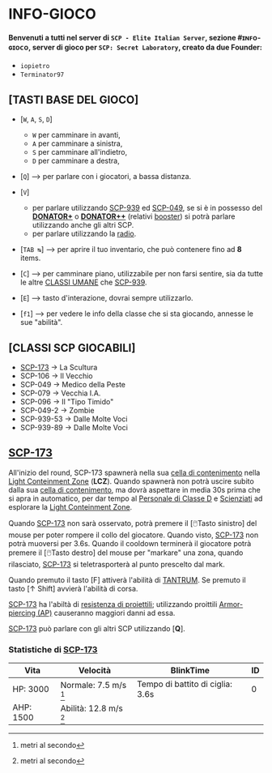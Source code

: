 # INFO-GIOCO
#### Benvenuti a tutti nel server di `SCP - Elite Italian Server`, sezione #ɪɴꜰᴏ-ɢɪᴏᴄᴏ, server di gioco per `SCP: Secret Laboratory`, creato da due Founder:
 - `iopietro`
 - `Terminator97`

## [TASTI BASE DEL GIOCO]
 - [`W`, `A`, `S`, `D`]
   - `W` per camminare in avanti,
   - `A` per camminare a sinistra,
   - `S` per camminare all'indietro,
   - `D` per camminare a destra,
   
 - [`Q`] --> per parlare con i giocatori, a bassa distanza.
 
 - [`V`]
   - per parlare utilizzando [SCP-939]() ed [SCP-049](), se si è in possesso del [**DONATOR+**]() o [**DONATOR++**]() (relativi [booster]()) si potrà parlare utilizzando anche gli altri SCP.
   - per parlare utilizzando la [radio]().
   
 - [`TAB ↹`] --> per aprire il tuo inventario, che può contenere fino ad **8** items.
 
 - [`C`] --> per camminare piano, utilizzabile per non farsi sentire, sia da tutte le altre [CLASSI UMANE]() che [SCP-939]().
 
 - [`E`] --> tasto d'interazione, dovrai sempre utilizzarlo.
 
 - [`f1`] --> per vedere le info della classe che si sta giocando, annesse le sue "abilità".

## [CLASSI SCP GIOCABILI]
 - [SCP-173](#scp-173) -> La Scultura
 - SCP-106 -> Il Vecchio
 - SCP-049 -> Medico della Peste
 - SCP-079 -> Vecchia I.A.
 - SCP-096 -> Il "Tipo Timido"
 - SCP-049-2 -> Zombie
 - SCP-939-53 -> Dalle Molte Voci
 - SCP-939-89 -> Dalle Molte Voci

## [SCP-173](https://en.scpslgame.com/index.php?title=SCP-173)
All'inizio del round, SCP-173 spawnerà nella sua [cella di contenimento]() nella [Light Conteinment Zone]() (**LCZ**).
Quando spawnerà non potrà uscire subito dalla sua [cella di contenimento](), ma dovrà aspettare in media 30s prima che si apra in automatico, per dar tempo al [Personale di Classe D]() e [Scienziati]() ad esplorare la [Light Conteinment Zone]().

Quando [SCP-173]() non sarà osservato, potrà premere il [:computer_mouse:Tasto sinistro] del mouse per poter rompere il collo del giocatore.
Quando visto, [SCP-173]() non potrà muoversi per 3.6s. Quando il cooldown terminerà il giocatore potrà premere il [:computer_mouse:Tasto destro] del mouse per "markare" una zona, quando rilasciato, [SCP-173]() si teletrasporterà al punto prescelto dal mark.

Quando premuto il tasto [F] attiverà l'abilità di [TANTRUM]().
Se premuto il tasto [↑ Shift] avvierà l'abilità di corsa.

[SCP-173]() ha l'abiltà di [resistenza di proiettili](); utilizzando proittili [Armor-piercing (AP)]() causeranno maggiori danni ad essa.

[SCP-173]() può parlare con gli altri SCP utilizzando [**Q**].
### Statistiche di [SCP-173](#scp-173)
| Vita | Velocità | BlinkTime | ID
| ------------- | ------------- | ------------- | ------------- |
| HP: 3000 | Normale: 7.5 m/s [^1] | Tempo di battito di ciglia: 3.6s | 0
| AHP: 1500 | Abilità: 12.8 m/s [^1]

[^1]: metri al secondo


